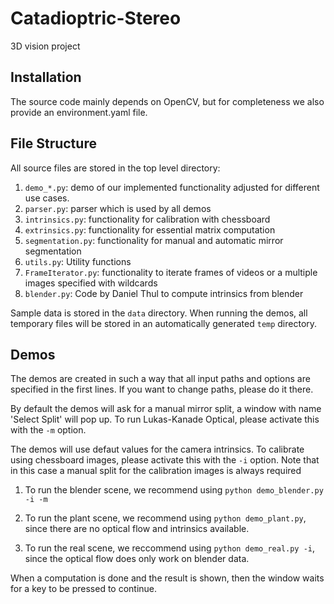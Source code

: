# Catadioptric-Stereo
3D vision project

## Installation

The source code mainly depends on OpenCV, but for completeness we also provide an environment.yaml file. 

## File Structure

All source files are stored in the top level directory:
1. ```demo_*.py```: demo of our implemented functionality adjusted for different use cases.
2. ```parser.py```: parser which is used by all demos
3. ```intrinsics.py```: functionality for calibration with chessboard
4. ```extrinsics.py```: functionality for essential matrix computation
5. ```segmentation.py```: functionality for manual and automatic mirror segmentation
6. ```utils.py```: Utility functions
7. ```FrameIterator.py```: functionality to iterate frames of videos or a multiple images specified with wildcards
8. ```blender.py```: Code by Daniel Thul to compute intrinsics from blender

Sample data is stored in the ```data``` directory. When running the demos, all temporary files will be stored in an automatically generated ```temp``` directory.

## Demos

The demos are created in such a way that all input paths and options are specified in the first lines. If you want to change paths, please do it there.

By default the demos will ask for a manual mirror split, a window with name 'Select Split' will pop up. To run Lukas-Kanade Optical, please activate this with the ```-m``` option.

The demos will use defaut values for the camera intrinsics. To calibrate using chessboard images, please activate this with the ```-i``` option. Note that in this case a manual split for the calibration images is always required


1. To run the blender scene, we recommend using ```python demo_blender.py -i -m```

2. To run the plant scene, we recommend using ```python demo_plant.py```, since there are no optical flow and intrinsics available.

3. To run the real scene, we reccommend using  ```python demo_real.py -i```, since the optical flow does only work on blender data.


When a computation is done and the result is shown, then the window waits for a key to be pressed to continue. 
